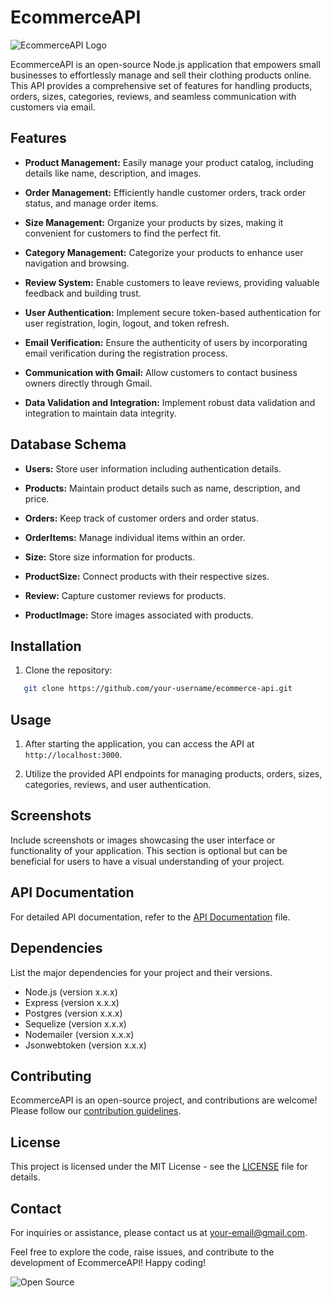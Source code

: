 # EcommerceAPI

![EcommerceAPI Logo](link_to_logo_image.png)

EcommerceAPI is an open-source Node.js application that empowers small businesses to effortlessly manage and sell their clothing products online. This API provides a comprehensive set of features for handling products, orders, sizes, categories, reviews, and seamless communication with customers via email.

## Features

- **Product Management:** Easily manage your product catalog, including details like name, description, and images.

- **Order Management:** Efficiently handle customer orders, track order status, and manage order items.

- **Size Management:** Organize your products by sizes, making it convenient for customers to find the perfect fit.

- **Category Management:** Categorize your products to enhance user navigation and browsing.

- **Review System:** Enable customers to leave reviews, providing valuable feedback and building trust.

- **User Authentication:** Implement secure token-based authentication for user registration, login, logout, and token refresh.

- **Email Verification:** Ensure the authenticity of users by incorporating email verification during the registration process.

- **Communication with Gmail:** Allow customers to contact business owners directly through Gmail.

- **Data Validation and Integration:** Implement robust data validation and integration to maintain data integrity.

## Database Schema

- **Users:** Store user information including authentication details.
  
- **Products:** Maintain product details such as name, description, and price.

- **Orders:** Keep track of customer orders and order status.

- **OrderItems:** Manage individual items within an order.

- **Size:** Store size information for products.

- **ProductSize:** Connect products with their respective sizes.

- **Review:** Capture customer reviews for products.

- **ProductImage:** Store images associated with products.

## Installation

1. Clone the repository:
   
```bash
   git clone https://github.com/your-username/ecommerce-api.git
```


## Usage

1. After starting the application, you can access the API at `http://localhost:3000`.

2. Utilize the provided API endpoints for managing products, orders, sizes, categories, reviews, and user authentication.

## Screenshots

Include screenshots or images showcasing the user interface or functionality of your application. This section is optional but can be beneficial for users to have a visual understanding of your project.

## API Documentation

For detailed API documentation, refer to the [API Documentation](link_to_api_documentation.md) file.

## Dependencies

List the major dependencies for your project and their versions.

- Node.js (version x.x.x)
- Express (version x.x.x)
- Postgres (version x.x.x)
- Sequelize (version x.x.x)
- Nodemailer (version x.x.x)
- Jsonwebtoken (version x.x.x)

## Contributing

EcommerceAPI is an open-source project, and contributions are welcome! Please follow our [contribution guidelines](CONTRIBUTING.md).

## License

This project is licensed under the MIT License - see the [LICENSE](LICENSE) file for details.

## Contact

For inquiries or assistance, please contact us at your-email@gmail.com.

Feel free to explore the code, raise issues, and contribute to the development of EcommerceAPI! Happy coding!

![Open Source](https://img.shields.io/badge/Open%20Source-Yes-green.svg)

